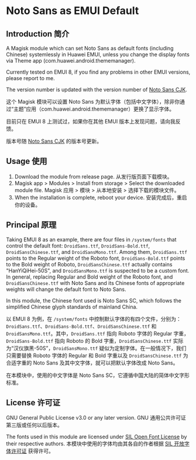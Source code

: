 # Noto Sans as EMUI Default

## Introduction 简介

A Magisk module which can set Noto Sans as default fonts (including Chinese) systemlessly in Huawei EMUI, unless you change the display fonts via Theme app (com.huawei.android.thememanager).

Currently tested on EMUI 8, if you find any problems in other EMUI versions, please report to me.

The version number is updated with the version number of [Noto Sans CJK](https://github.com/notofonts/noto-cjk/releases?q=Sans).

这个 Magisk 模块可以设置 Noto Sans 为默认字体（包括中文字体），除非你通过“主题”应用（com.huawei.android.thememanager）更换了显示字体。

目前只在 EMUI 8 上测试过，如果你在其他 EMUI 版本上发现问题，请向我反馈。

版本号随 [Noto Sans CJK](https://github.com/notofonts/noto-cjk/releases?q=Sans) 的版本号更新。

## Usage 使用

1. Download the module from release page. 从发行版页面下载模块。
2. Magisk app > Modules > Install from storage > Select the downloaded module file. Magisk 应用 > 模块 > 从本地安装 > 选择下载的模块文件。
3. When the installation is complete, reboot your device. 安装完成后，重启你的设备。

## Principal 原理

Taking EMUI 8 as an example, there are four files in `/system/fonts` that control the default font: `DroidSans.ttf`, `DroidSans-Bold.ttf`, `DroidSansChinese.ttf`, and `DroidSansMono.ttf`. Among them, `DroidSans.ttf` points to the Regular weight of the Roboto font, `DroidSans-Bold.ttf` points to the Bold weight of Roboto, `DroidSansChinese.ttf` actually contains "HanYiQiHei-50S", and `DroidSansMono.ttf` is suspected to be a custom font. In general, replacing Regular and Bold weight of the Roboto font, and `DroidSansChinese.ttf` with Noto Sans and its Chinese fonts of appropriate weights will change the default font to Noto Sans.

In this module, the Chinese font used is Noto Sans SC, which follows the simplified Chinese glyph standards of mainland China.

以 EMUI 8 为例，在 `/system/fonts` 中控制默认字体的有四个文件，分别为：`DroidSans.ttf`、`DroidSans-Bold.ttf`、`DroidSansChinese.ttf` 和 `DroidSansMono.ttf`。其中，`DroidSans.ttf` 指向 Roboto 字体的 Regular 字重，`DroidSans-Bold.ttf` 指向 Roboto 的 Bold 字重，`DroidSansChinese.ttf` 实际为“汉仪旗黑-50S”，`DroidSansMono.ttf` 疑似为定制字体。在一般情况下，我们只需要替换 Roboto 字体的 Regular 和 Bold 字重以及 `DroidSansChinese.ttf` 为合适字重的 Noto Sans 及其中文字体，就可以把默认字体改成 Noto Sans。

在本模块中，使用的中文字体是 Noto Sans SC，它遵循中国大陆的简体中文字形标准。

## License 许可证

GNU General Public License v3.0 or any later version. GNU 通用公共许可证第三版或任何以后版本。

The fonts used in this module are licensed under [SIL Open Font License](OFL.txt) by their respective authors. 本模块中使用的字体均由其各自的作者根据 [SIL 开放字体许可证](OFL.txt) 获得许可。
